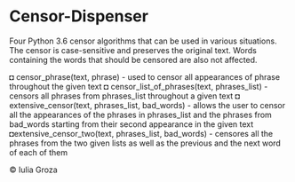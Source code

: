 # Censor-Dispenser
Four Python 3.6 censor algorithms that can be used in various situations. The censor is case-sensitive and preserves the original text. Words containing the words that should be censored are also not affected.

◘ censor_phrase(text, phrase) - used to censor all appearances of phrase throughout the given text
◘ censor_list_of_phrases(text, phrases_list) - censors all phrases from phrases_list throughout a given text
◘ extensive_censor(text, phrases_list, bad_words) - allows the user to censor all the appearances of the phrases in phrases_list and the                                                       phrases from bad_words starting from their second appearance in the given text
◘extensive_censor_two(text, phrases_list, bad_words) - censores all the phrases from the two given lists as well as the previous and the                                                          next word of each of them

© Iulia Groza
